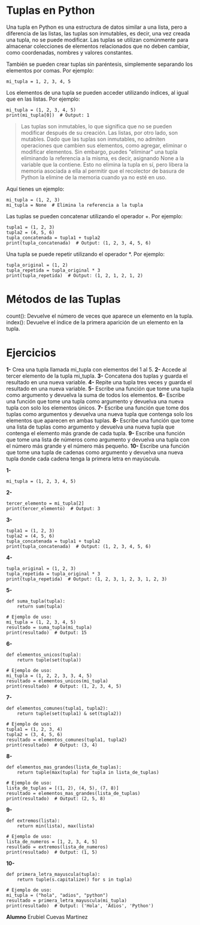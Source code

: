 # Tuplas en Python


Una tupla en Python es una estructura de datos similar a una lista, pero a diferencia de las listas, las tuplas son inmutables, es decir, una vez creada una tupla, no se puede modificar. Las tuplas se utilizan comúnmente para almacenar colecciones de elementos relacionados que no deben cambiar, como coordenadas, nombres y valores constantes.

También se pueden crear tuplas sin paréntesis, simplemente separando los elementos por comas. Por ejemplo:


```
mi_tupla = 1, 2, 3, 4, 5
```

Los elementos de una tupla se pueden acceder utilizando índices, al igual que en las listas. Por ejemplo:
```
mi_tupla = (1, 2, 3, 4, 5)
print(mi_tupla[0])  # Output: 1
```

>Las tuplas son inmutables, lo que significa 
que no se pueden modificar después de su creación. 
Las listas, por otro lado, son mutables.
Dado que las tuplas son inmutables, no admiten 
operaciones que cambien sus elementos, como agregar, 
eliminar o modificar elementos.
Sin embargo, puedes "eliminar" una tupla eliminando la referencia a la misma, es decir, asignando None a la variable que la contiene. Esto no elimina la tupla en sí, pero libera la memoria asociada a ella al permitir que el recolector de basura de Python la elimine de la memoria cuando ya no esté en uso. 

Aquí tienes un ejemplo:
```
mi_tupla = (1, 2, 3)
mi_tupla = None  # Elimina la referencia a la tupla
```

Las tuplas se pueden concatenar utilizando el operador +. Por ejemplo:
```
tupla1 = (1, 2, 3)
tupla2 = (4, 5, 6)
tupla_concatenada = tupla1 + tupla2
print(tupla_concatenada)  # Output: (1, 2, 3, 4, 5, 6)
```

Una tupla se puede repetir utilizando el operador *. Por ejemplo:
```
tupla_original = (1, 2)
tupla_repetida = tupla_original * 3
print(tupla_repetida)  # Output: (1, 2, 1, 2, 1, 2)
```
# Métodos de las Tuplas
count(): Devuelve el número de veces que aparece un elemento en la tupla.
index(): Devuelve el índice de la primera aparición de un elemento en la tupla.

# Ejercicios
**1-** Crea una tupla llamada mi_tupla con elementos del 1 al 5.
**2-** Accede al tercer elemento de la tupla mi_tupla.
**3-** Concatena dos tuplas y guarda el resultado en una nueva variable.
**4-** Repite una tupla tres veces y guarda el resultado en una nueva variable.
**5-** Escribe una función que tome una tupla como argumento y devuelva la suma de todos los elementos.
**6-** Escribe una función que tome una tupla como argumento y devuelva una nueva tupla con solo los elementos únicos.
**7-** Escribe una función que tome dos tuplas como argumentos y devuelva una nueva tupla que contenga solo los elementos que aparecen en ambas tuplas.
**8-** Escribe una función que tome una lista de tuplas como argumento y devuelva una nueva tupla que contenga el elemento más grande de cada tupla.
**9-** Escribe una función que tome una lista de números como argumento y devuelva una tupla con el número más grande y el número más pequeño.
**10-** Escribe una función que tome una tupla de cadenas como argumento y devuelva una nueva tupla donde cada cadena tenga la primera letra en mayúscula.


**1-**
```
mi_tupla = (1, 2, 3, 4, 5)
```
**2-**
```
tercer_elemento = mi_tupla[2]
print(tercer_elemento)  # Output: 3
```
**3-**
```
tupla1 = (1, 2, 3)
tupla2 = (4, 5, 6)
tupla_concatenada = tupla1 + tupla2
print(tupla_concatenada)  # Output: (1, 2, 3, 4, 5, 6)
```
**4-**
```
tupla_original = (1, 2, 3)
tupla_repetida = tupla_original * 3
print(tupla_repetida)  # Output: (1, 2, 3, 1, 2, 3, 1, 2, 3)
```
**5-**
```
def suma_tupla(tupla):
    return sum(tupla)

# Ejemplo de uso:
mi_tupla = (1, 2, 3, 4, 5)
resultado = suma_tupla(mi_tupla)
print(resultado)  # Output: 15
```
**6-**
```
def elementos_unicos(tupla):
    return tuple(set(tupla))

# Ejemplo de uso:
mi_tupla = (1, 2, 2, 3, 3, 4, 5)
resultado = elementos_unicos(mi_tupla)
print(resultado)  # Output: (1, 2, 3, 4, 5)
```
**7-**
```
def elementos_comunes(tupla1, tupla2):
    return tuple(set(tupla1) & set(tupla2))

# Ejemplo de uso:
tupla1 = (1, 2, 3, 4)
tupla2 = (3, 4, 5, 6)
resultado = elementos_comunes(tupla1, tupla2)
print(resultado)  # Output: (3, 4)
```
**8-**
```
def elementos_mas_grandes(lista_de_tuplas):
    return tuple(max(tupla) for tupla in lista_de_tuplas)

# Ejemplo de uso:
lista_de_tuplas = [(1, 2), (4, 5), (7, 8)]
resultado = elementos_mas_grandes(lista_de_tuplas)
print(resultado)  # Output: (2, 5, 8)
```
**9-**
```
def extremos(lista):
    return min(lista), max(lista)

# Ejemplo de uso:
lista_de_numeros = [1, 2, 3, 4, 5]
resultado = extremos(lista_de_numeros)
print(resultado)  # Output: (1, 5)
```
**10-**
```
def primera_letra_mayuscula(tupla):
    return tuple(s.capitalize() for s in tupla)

# Ejemplo de uso:
mi_tupla = ("hola", "adios", "python")
resultado = primera_letra_mayuscula(mi_tupla)
print(resultado)  # Output: ('Hola', 'Adios', 'Python')
```

**Alumno**
Erubiel Cuevas Martinez